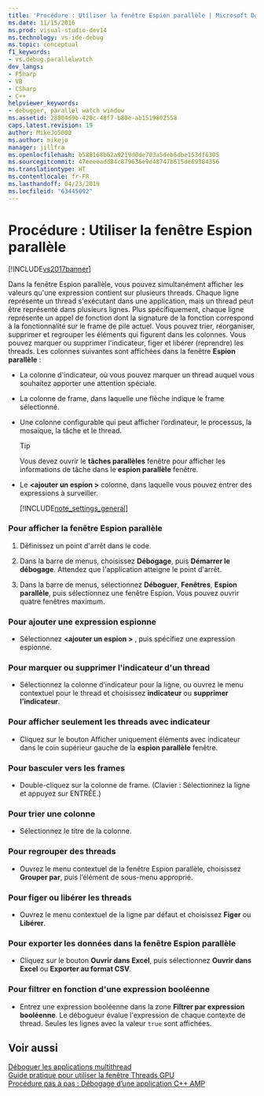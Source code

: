 ```yaml
---
title: 'Procédure : Utiliser la fenêtre Espion parallèle | Microsoft Docs'
ms.date: 11/15/2016
ms.prod: visual-studio-dev14
ms.technology: vs-ide-debug
ms.topic: conceptual
f1_keywords:
- vs.debug.parallelwatch
dev_langs:
- FSharp
- VB
- CSharp
- C++
helpviewer_keywords:
- debugger, parallel watch window
ms.assetid: 28004d9b-420c-48f7-b80e-ab1519802558
caps.latest.revision: 19
author: MikeJo5000
ms.author: mikejo
manager: jillfra
ms.openlocfilehash: b588168b62a9219d0de703a5deb6dbe153df6305
ms.sourcegitcommit: 47eeeeadd84c879636e9d48747b615de69384356
ms.translationtype: HT
ms.contentlocale: fr-FR
ms.lasthandoff: 04/23/2019
ms.locfileid: "63445092"
---
```

# <a name="how-to-use-the-parallel-watch-window"></a>Procédure : Utiliser la fenêtre Espion parallèle
[!INCLUDE[vs2017banner](../includes/vs2017banner.md)]

Dans la fenêtre Espion parallèle, vous pouvez simultanément afficher les valeurs qu'une expression contient sur plusieurs threads. Chaque ligne représente un thread s'exécutant dans une application, mais un thread peut être représenté dans plusieurs lignes. Plus spécifiquement, chaque ligne représente un appel de fonction dont la signature de la fonction correspond à la fonctionnalité sur le frame de pile actuel. Vous pouvez trier, réorganiser, supprimer et regrouper les éléments qui figurent dans les colonnes. Vous pouvez marquer ou supprimer l'indicateur, figer et libérer (reprendre) les threads. Les colonnes suivantes sont affichées dans la fenêtre **Espion parallèle** :  
  
- La colonne d'indicateur, où vous pouvez marquer un thread auquel vous souhaitez apporter une attention spéciale.  
  
- La colonne de frame, dans laquelle une flèche indique le frame sélectionné.  
  
- Une colonne configurable qui peut afficher l’ordinateur, le processus, la mosaïque, la tâche et le thread.  
  
  > [!TIP]
  > Vous devez ouvrir le **tâches parallèles** fenêtre pour afficher les informations de tâche dans le **espion parallèle** fenêtre.  
  
- Le  **\<ajouter un espion >** colonne, dans laquelle vous pouvez entrer des expressions à surveiller.  
  
  [!INCLUDE[note_settings_general](../includes/note-settings-general-md.md)]  
  
### <a name="to-display-the-parallel-watch-window"></a>Pour afficher la fenêtre Espion parallèle  
  
1. Définissez un point d'arrêt dans le code.  
  
2. Dans la barre de menus, choisissez **Débogage**, puis **Démarrer le débogage**. Attendez que l'application atteigne le point d'arrêt.  
  
3. Dans la barre de menus, sélectionnez **Déboguer**, **Fenêtres**, **Espion parallèle**, puis sélectionnez une fenêtre Espion. Vous pouvez ouvrir quatre fenêtres maximum.  
  
### <a name="to-add-a-watch-expression"></a>Pour ajouter une expression espionne  
  
- Sélectionnez  **\<ajouter un espion >** , puis spécifiez une expression espionne.  
  
### <a name="to-flag-or-unflag-a-thread"></a>Pour marquer ou supprimer l'indicateur d'un thread  
  
- Sélectionnez la colonne d’indicateur pour la ligne, ou ouvrez le menu contextuel pour le thread et choisissez **indicateur** ou **supprimer l’indicateur**.  
  
### <a name="to-display-only-flagged-threads"></a>Pour afficher seulement les threads avec indicateur  
  
- Cliquez sur le bouton Afficher uniquement éléments avec indicateur dans le coin supérieur gauche de la **espion parallèle** fenêtre.  
  
### <a name="to-switch-frames"></a>Pour basculer vers les frames  
  
- Double-cliquez sur la colonne de frame. (Clavier : Sélectionnez la ligne et appuyez sur ENTRÉE.)  
  
### <a name="to-sort-a-column"></a>Pour trier une colonne  
  
- Sélectionnez le titre de la colonne.  
  
### <a name="to-group-threads"></a>Pour regrouper des threads  
  
- Ouvrez le menu contextuel de la fenêtre Espion parallèle, choisissez **Grouper par**, puis l’élément de sous-menu approprié.  
  
### <a name="to-freeze-or-thaw-threads"></a>Pour figer ou libérer les threads  
  
- Ouvrez le menu contextuel de la ligne par défaut et choisissez **Figer** ou **Libérer**.  
  
### <a name="to-export-the-data-in-the-parallel-watch-window"></a>Pour exporter les données dans la fenêtre Espion parallèle  
  
- Cliquez sur le bouton **Ouvrir dans Excel**, puis sélectionnez **Ouvrir dans Excel** ou **Exporter au format CSV**.  
  
### <a name="to-filter-by-a-boolean-expression"></a>Pour filtrer en fonction d'une expression booléenne  
  
- Entrez une expression booléenne dans la zone **Filtrer par expression booléenne**. Le débogueur évalue l'expression de chaque contexte de thread. Seules les lignes avec la valeur `true` sont affichées.  
  
## <a name="see-also"></a>Voir aussi  
 [Déboguer les applications multithread](../debugger/debug-multithreaded-applications-in-visual-studio.md)   
 [Guide pratique pour utiliser la fenêtre Threads GPU](../debugger/how-to-use-the-gpu-threads-window.md)   
 [Procédure pas à pas : Débogage d’une application C++ AMP](http://msdn.microsoft.com/library/40e92ecc-f6ba-411c-960c-b3047b854fb5)
